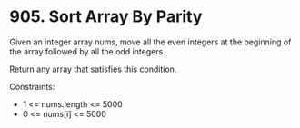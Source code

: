 # 905. Sort Array By Parity

Given an integer array nums, move all the even integers at the beginning of the array followed by all the odd integers.

Return any array that satisfies this condition.

Constraints:

- 1 <= nums.length <= 5000
- 0 <= nums[i] <= 5000
